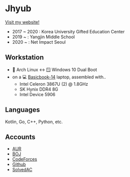 # Jhyub
[Visit my website!](https://jhseo.dev/)
 * 2017 ~ 2020 : Korea University Gifted Education Center
 * 2019 ~ : Yangjin Middle School
 * 2020 ~ : Net Impact Seoul

## Workstation

 * 🐧 Arch Linux ↔️ 🪟 Windows 10 Dual Boot
 * on a 💻 [Basicbook-14](https://www.basic-s.com/) laptop, assembled with..
   * Intel Celeron 3867U (2) @ 1.8GHz
   * SK Hynix DDR4 8G
   * Intel Device 5906
## Languages
Kotlin, Go, C++, Python, etc.

## Accounts
- [AUR](https://aur.archlinux.org/account/Jhyub/)  
- [BOJ](https://acmicpc.net/user/jhseo1107)  
- [CodeForces](https://codeforces.com/profile/jhseo1107)  
- [Github](https://github.com/jhyub)  
- [SolvedAC](https://solved.ac/profile/jhseo1107)
